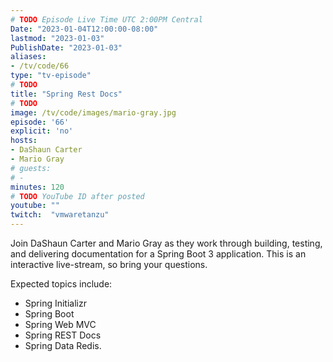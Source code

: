 ```yaml
---
# TODO Episode Live Time UTC 2:00PM Central
Date: "2023-01-04T12:00:00-08:00"
lastmod: "2023-01-03"
PublishDate: "2023-01-03"
aliases:
- /tv/code/66
type: "tv-episode"
# TODO
title: "Spring Rest Docs"
# TODO
image: /tv/code/images/mario-gray.jpg
episode: '66'
explicit: 'no'
hosts:
- DaShaun Carter
- Mario Gray
# guests:
# -
minutes: 120
# TODO YouTube ID after posted
youtube: ""
twitch:  "vmwaretanzu"
---
```


Join DaShaun Carter and Mario Gray as they work through building, testing, and delivering documentation for a Spring Boot 3 application.  This is an interactive live-stream, so bring your questions.

Expected topics include:

- Spring Initializr
- Spring Boot
- Spring Web MVC
- Spring REST Docs
- Spring Data Redis.